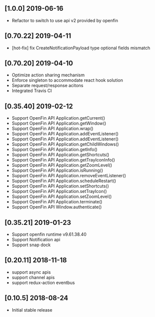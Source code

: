 ## [1.0.0] 2019-06-16
- Refactor to switch to use api v2 provided by openfin

## [0.70.22] 2019-04-11
- [hot-fix] fix CreateNotificationPayload type optional fields mismatch
## [0.70.20] 2019-04-10
- Optimize action sharing mechanism
- Enforce singleton to accommodate react hook solution
- Separate request/response acitons
- Integrated Travis CI

## [0.35.40] 2019-02-12
- Support OpenFin API Application.getCurrent()
- Support OpenFin API Application.getWindow()
- Support OpenFin API Application.wrap()
- Support OpenFin API Application.addEventListener()
- Support OpenFin API Application.addEventListener()
- Support OpenFin API Application.getChildWindows()
- Support OpenFin API Application.getInfo()
- Support OpenFin API Application.getShortcuts()
- Support OpenFin API Application.getTrayIconInfo()
- Support OpenFin API Application.getZoomLevel()
- Support OpenFin API Application.isRunning()
- Support OpenFin API Application.removeEventListener()
- Support OpenFin API Application.scheduleRestart()
- Support OpenFin API Application.setShortcuts()
- Support OpenFin API Application.setTrayIcon()
- Support OpenFin API Application.setZoomLevel()
- Support OpenFin API Application.terminate()
- Support OpenFin API Window.authenticate()

## [0.35.21] 2019-01-23
- Support openfin runtime v9.61.38.40
- Support Notification api
- Support snap dock

## [0.20.11] 2018-11-18
- support async apis
- support channel apis
- support redux-action eventbus

## [0.10.5] 2018-08-24
- Initial stable release